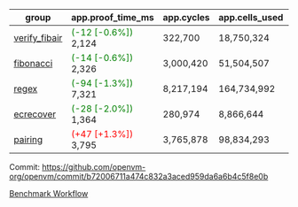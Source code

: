 | group | app.proof_time_ms | app.cycles | app.cells_used | leaf.proof_time_ms | leaf.cycles | leaf.cells_used |
| -- | -- | -- | -- | -- | -- | -- |
| [verify_fibair](https://github.com/openvm-org/openvm/blob/benchmark-results/benchmarks-pr/1958/verify_fibair-b72006711a474c832a3aced959da6a6b4c5f8e0b.md) |<span style='color: green'>(-12 [-0.6%])</span> 2,124 |  322,700 |  18,750,324 |- | - | - |
| [fibonacci](https://github.com/openvm-org/openvm/blob/benchmark-results/benchmarks-pr/1958/fibonacci-b72006711a474c832a3aced959da6a6b4c5f8e0b.md) |<span style='color: green'>(-14 [-0.6%])</span> 2,326 |  3,000,420 |  51,504,507 |- | - | - |
| [regex](https://github.com/openvm-org/openvm/blob/benchmark-results/benchmarks-pr/1958/regex-b72006711a474c832a3aced959da6a6b4c5f8e0b.md) |<span style='color: green'>(-94 [-1.3%])</span> 7,321 |  8,217,194 |  164,734,992 |- | - | - |
| [ecrecover](https://github.com/openvm-org/openvm/blob/benchmark-results/benchmarks-pr/1958/ecrecover-b72006711a474c832a3aced959da6a6b4c5f8e0b.md) |<span style='color: green'>(-28 [-2.0%])</span> 1,364 |  280,974 |  8,866,644 |- | - | - |
| [pairing](https://github.com/openvm-org/openvm/blob/benchmark-results/benchmarks-pr/1958/pairing-b72006711a474c832a3aced959da6a6b4c5f8e0b.md) |<span style='color: red'>(+47 [+1.3%])</span> 3,795 |  3,765,878 |  98,834,293 |- | - | - |


Commit: https://github.com/openvm-org/openvm/commit/b72006711a474c832a3aced959da6a6b4c5f8e0b

[Benchmark Workflow](https://github.com/openvm-org/openvm/actions/runs/16893842029)
